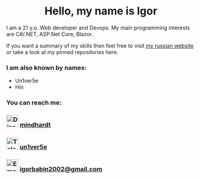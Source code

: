 <h1 align="center">Hello, my name is Igor</h1> 
I am a 21 y.o. Web developer and Devops. My main programming interests are C#/.NET, ASP.Net Core, Blazor.

If you want a summary of my skills then feel free to visit [my russian website](https://un1ver5e.ru) or take a look at my pinned repositories here.

### I am also known by names:
+ Un1ver5e
+ Hin

### You can reach me:
<h3>
  <img src="https://cdn.svgporn.com/logos/discord-icon.svg?response-content-disposition=attachment%3Bfilename%3Ddiscord-icon.svg" alt="Discord" style="width: 32px">
  <a href="https://discordapp.com/users/298097988495081472">mindhardt</a>
</h4>
<h3>
  <img src="https://cdn.svgporn.com/logos/telegram.svg?response-content-disposition=attachment%3Bfilename%3Dtelegram.svg" alt="Telegram" style="width: 32px">  
  <a href="https://t.me/un1ver5e">un1ver5e</a>
</h3>
<h3>
  <img src="https://cdn.svgporn.com/logos/google-gmail.svg?response-content-disposition=attachment%3Bfilename%3Dgoogle-gmail.svg" alt="Email" style="width: 32px">  
  <a href="mailto:igorbabin2002@gmail.com">igorbabin2002@gmail.com</a>
</h3>
